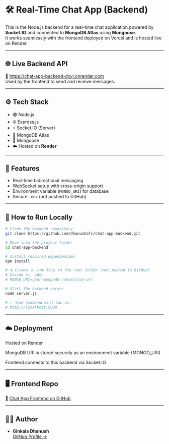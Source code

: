 # 🛠️ Real-Time Chat App (Backend)

This is the Node.js backend for a real-time chat application powered by **Socket.IO** and connected to **MongoDB Atlas** using **Mongoose**.  
It works seamlessly with the frontend deployed on Vercel and is hosted live on Render.

---

## 🌐 Live Backend API

🔗 https://chat-app-backend-dxyi.onrender.com  
Used by the frontend to send and receive messages.

---

## ⚙️ Tech Stack

- 🟢 Node.js
- 🌐 Express.js
- ⚡ Socket.IO (Server)
- 🍃 MongoDB Atlas
- 🔗 Mongoose
- ☁️ Hosted on **Render**

---

## 🔌 Features

- Real-time bidirectional messaging
- WebSocket setup with cross-origin support
- Environment variable (`MONGO_URI`) for database
- Secure `.env` (not pushed to GitHub)

---

## 🧪 How to Run Locally

```bash
# Clone the backend repository
git clone https://github.com/dhanushofc/chat-app-backend.git

# Move into the project folder
cd chat-app-backend

# Install required dependencies
npm install

# ➕ Create a .env file in the root folder (not pushed to GitHub)
# Inside it, add:
# MONGO_URI=your-mongodb-connection-url

# Start the backend server
node server.js

# ✅ Your backend will run at:
# http://localhost:5000

```

---

## ☁️ Deployment

Hosted on Render

MongoDB URI is stored securely as an environment variable (MONGO_URI)

Frontend connects to this backend via Socket.IO

---

## 🖥️ Frontend Repo

🔗 [Chat App Frontend on GitHub](https://github.com/dhanushofc/chat-app-frontend)


---

## 🙋‍♂️ Author

- **Ginkala Dhanush**  
  [GitHub Profile →](https://github.com/dhanushofc)
